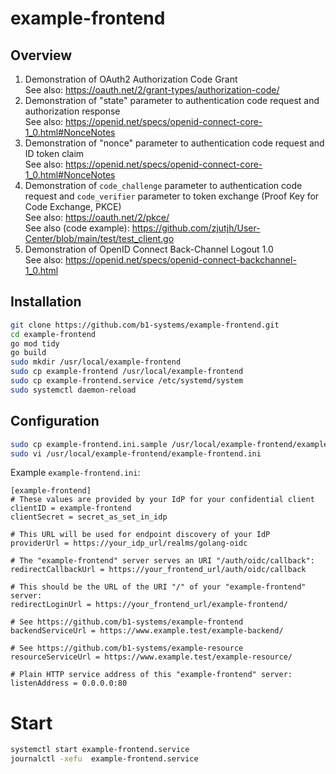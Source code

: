# example-frontend

## Overview

1. Demonstration of OAuth2 Authorization Code Grant  
   See also: <https://oauth.net/2/grant-types/authorization-code/>
2. Demonstration of "state" parameter to authentication code request and authorization response  
   See also: <https://openid.net/specs/openid-connect-core-1_0.html#NonceNotes>
3. Demonstration of "nonce" parameter to authentication code request and ID token claim  
   See also: <https://openid.net/specs/openid-connect-core-1_0.html#NonceNotes>
4. Demonstration of `code_challenge` parameter to authentication code request and
   `code_verifier` parameter to token exchange (Proof Key for Code Exchange, PKCE)  
   See also: <https://oauth.net/2/pkce/>  
   See also (code example): <https://github.com/zjutjh/User-Center/blob/main/test/test_client.go>
5. Demonstration of OpenID Connect Back-Channel Logout 1.0  
   See also: <https://openid.net/specs/openid-connect-backchannel-1_0.html>

## Installation

```bash
git clone https://github.com/b1-systems/example-frontend.git
cd example-frontend
go mod tidy
go build
sudo mkdir /usr/local/example-frontend
sudo cp example-frontend /usr/local/example-frontend
sudo cp example-frontend.service /etc/systemd/system
sudo systemctl daemon-reload
```

## Configuration

```bash
sudo cp example-frontend.ini.sample /usr/local/example-frontend/example-frontend.ini
sudo vi /usr/local/example-frontend/example-frontend.ini
```

Example `example-frontend.ini`:

```
[example-frontend]
# These values are provided by your IdP for your confidential client
clientID = example-frontend
clientSecret = secret_as_set_in_idp

# This URL will be used for endpoint discovery of your IdP
providerUrl = https://your_idp_url/realms/golang-oidc

# The "example-frontend" server serves an URI "/auth/oidc/callback":
redirectCallbackUrl = https://your_frontend_url/auth/oidc/callback

# This should be the URL of the URI "/" of your "example-frontend" server:
redirectLoginUrl = https://your_frontend_url/example-frontend/

# See https://github.com/b1-systems/example-frontend
backendServiceUrl = https://www.example.test/example-backend/

# See https://github.com/b1-systems/example-resource
resourceServiceUrl = https://www.example.test/example-resource/

# Plain HTTP service address of this "example-frontend" server:
listenAddress = 0.0.0.0:80
```

# Start

```bash
systemctl start example-frontend.service
journalctl -xefu  example-frontend.service
```

